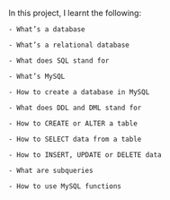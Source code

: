 In this project, I learnt the following:


	- What’s a database

	- What’s a relational database

	- What does SQL stand for

	- What’s MySQL

	- How to create a database in MySQL

	- What does DDL and DML stand for

	- How to CREATE or ALTER a table

	- How to SELECT data from a table

	- How to INSERT, UPDATE or DELETE data

	- What are subqueries

	- How to use MySQL functions
